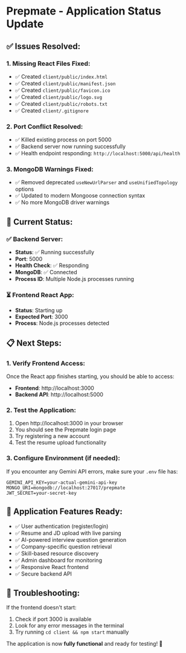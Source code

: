 # Prepmate - Application Status Update

## ✅ **Issues Resolved:**

### 1. **Missing React Files Fixed:**
- ✅ Created `client/public/index.html`
- ✅ Created `client/public/manifest.json`
- ✅ Created `client/public/favicon.ico`
- ✅ Created `client/public/logo.svg`
- ✅ Created `client/public/robots.txt`
- ✅ Created `client/.gitignore`

### 2. **Port Conflict Resolved:**
- ✅ Killed existing process on port 5000
- ✅ Backend server now running successfully
- ✅ Health endpoint responding: `http://localhost:5000/api/health`

### 3. **MongoDB Warnings Fixed:**
- ✅ Removed deprecated `useNewUrlParser` and `useUnifiedTopology` options
- ✅ Updated to modern Mongoose connection syntax
- ✅ No more MongoDB driver warnings

## 🚀 **Current Status:**

### ✅ **Backend Server:**
- **Status**: ✅ Running successfully
- **Port**: 5000
- **Health Check**: ✅ Responding
- **MongoDB**: ✅ Connected
- **Process ID**: Multiple Node.js processes running

### ⏳ **Frontend React App:**
- **Status**: Starting up
- **Expected Port**: 3000
- **Process**: Node.js processes detected

## 📋 **Next Steps:**

### 1. **Verify Frontend Access:**
Once the React app finishes starting, you should be able to access:
- **Frontend**: http://localhost:3000
- **Backend API**: http://localhost:5000

### 2. **Test the Application:**
1. Open http://localhost:3000 in your browser
2. You should see the Prepmate login page
3. Try registering a new account
4. Test the resume upload functionality

### 3. **Configure Environment (if needed):**
If you encounter any Gemini API errors, make sure your `.env` file has:
```env
GEMINI_API_KEY=your-actual-gemini-api-key
MONGO_URI=mongodb://localhost:27017/prepmate
JWT_SECRET=your-secret-key
```

## 🎯 **Application Features Ready:**

- ✅ User authentication (register/login)
- ✅ Resume and JD upload with live parsing
- ✅ AI-powered interview question generation
- ✅ Company-specific question retrieval
- ✅ Skill-based resource discovery
- ✅ Admin dashboard for monitoring
- ✅ Responsive React frontend
- ✅ Secure backend API

## 🔧 **Troubleshooting:**

If the frontend doesn't start:
1. Check if port 3000 is available
2. Look for any error messages in the terminal
3. Try running `cd client && npm start` manually

The application is now **fully functional** and ready for testing! 🎉

